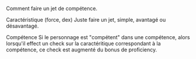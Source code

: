Comment faire un jet de compétence.

Caractéristique (force, dex)
Juste faire un jet, simple, avantagé ou désavantagé.

Compétence
Si le personnage est "compétent" dans une compétence, alors lorsqu'il effect
un check sur la caractéritique correspondant à la compétence, ce check est 
augmenté du bonus de proficiency.
